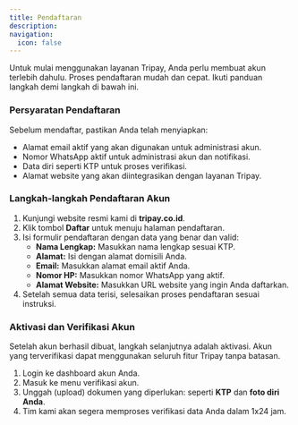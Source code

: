 ```yaml
---
title: Pendaftaran
description:
navigation:
  icon: false
---
```


Untuk mulai menggunakan layanan Tripay, Anda perlu membuat akun terlebih dahulu. Proses pendaftaran mudah dan cepat. Ikuti panduan langkah demi langkah di bawah ini.

### Persyaratan Pendaftaran
Sebelum mendaftar, pastikan Anda telah menyiapkan:
* Alamat email aktif yang akan digunakan untuk administrasi akun.
* Nomor WhatsApp aktif untuk administrasi akun dan notifikasi.
* Data diri seperti KTP untuk proses verifikasi.
* Alamat website yang akan diintegrasikan dengan layanan Tripay.

### Langkah-langkah Pendaftaran Akun
1.  Kunjungi website resmi kami di **tripay.co.id**.
2.  Klik tombol **Daftar** untuk menuju halaman pendaftaran.
3.  Isi formulir pendaftaran dengan data yang benar dan valid:
    * **Nama Lengkap:** Masukkan nama lengkap sesuai KTP.
    * **Alamat:** Isi dengan alamat domisili Anda.
    * **Email:** Masukkan alamat email aktif Anda.
    * **Nomor HP:** Masukkan nomor WhatsApp yang aktif.
    * **Alamat Website:** Masukkan URL website yang ingin Anda daftarkan.
4.  Setelah semua data terisi, selesaikan proses pendaftaran sesuai instruksi.

### Aktivasi dan Verifikasi Akun
Setelah akun berhasil dibuat, langkah selanjutnya adalah aktivasi. Akun yang terverifikasi dapat menggunakan seluruh fitur Tripay tanpa batasan.

1.  Login ke dashboard akun Anda.
2.  Masuk ke menu verifikasi akun.
3.  Unggah (upload) dokumen yang diperlukan: seperti **KTP** dan **foto diri Anda**.
4.  Tim kami akan segera memproses verifikasi data Anda dalam 1x24 jam.

